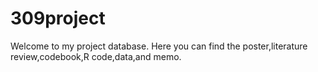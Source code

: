 # 309project
Welcome to my project database.
Here you can find the poster,literature review,codebook,R code,data,and memo.
